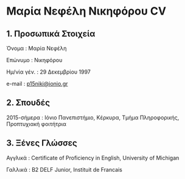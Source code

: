 # Μαρία Νεφέλη Νικηφόρου CV

## 1. Προσωπικά Στοιχεία
Όνομα       : Μαρία Νεφέλη

Επώνυμο     : Νικηφόρου

Ημ/νία γέν. : 29 Δεκεμβρίου 1997

e-mail      : p15niki@ionio.gr

## 2. Σπουδές
2015-σήμερα : Ιόνιο Πανεπιστήμιο, Κέρκυρα, Τμήμα Πληροφορικής, Προπτυχιακή φοιτήτρια

## 3. Ξένες Γλώσσες
Αγγλικά     : Certificate of Proficiency in English, University of Michigan

Γαλλικά     : B2 DELF Junior, Instituit de Francais
